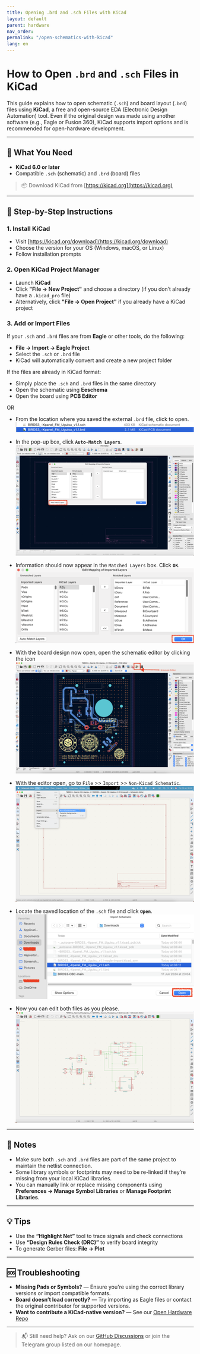 ```yaml
---
title: Opening .brd and .sch Files with KiCad
layout: default
parent: hardware
nav_order: 
permalink: "/open-schematics-with-kicad"
lang: en
---
```


# How to Open `.brd` and `.sch` Files in KiCad

This guide explains how to open schematic (`.sch`) and board layout (`.brd`) files using **KiCad**, a free and open-source EDA (Electronic Design Automation) tool. Even if the original design was made using another software (e.g., Eagle or Fusion 360), KiCad supports import options and is recommended for open-hardware development.

---

## 🔧 What You Need

- **KiCad 6.0 or later**
- Compatible `.sch` (schematic) and `.brd` (board) files

> 📦 Download KiCad from [https://kicad.org](https://kicad.org)

---

## 📁 Step-by-Step Instructions

### 1. Install KiCad

- Visit [https://kicad.org/download](https://kicad.org/download)
- Choose the version for your OS (Windows, macOS, or Linux)
- Follow installation prompts

### 2. Open KiCad Project Manager

- Launch **KiCad**
- Click **"File → New Project"** and choose a directory (if you don’t already have a `.kicad_pro` file)
- Alternatively, click **"File → Open Project"** if you already have a KiCad project

### 3. Add or Import Files

If your `.sch` and `.brd` files are from **Eagle** or other tools, do the following:

- **File → Import → Eagle Project**
- Select the `.sch` or `.brd` file
- KiCad will automatically convert and create a new project folder

If the files are already in KiCad format:
- Simply place the `.sch` and `.brd` files in the same directory
- Open the schematic using **Eeschema**
- Open the board using **PCB Editor**

OR

- From the location where you saved the external `.brd` file, click to open.
![birds3-antenna-panel-location](/assets/images/birds3-antenna-panel-location.png)

- In the pop-up box, click **`Auto-Match Layers`**.
![kicad-brd-match-layers](/assets/images/kicad-brd-match-layers.png)

- Information should now appear in the `Matched Layers` box. Click **`OK`**.
![kicad-brd-ok](/assets/images/kicad-brd-ok.png)

- With the board design now open, open the schematic editor by clicking the icon
![kicad-open-schematic-editor](/assets/images/kicad-open-schematic-editor.png)

- With the editor open, go to `File` >> `Import` >> `Non-Kicad Schematic`.
![kicad-open-ext-schematic-file](/assets/images/kicad-open-ext-schematic-file.png)

- Locate the saved location of the `.sch` file and click **`Open`**.
![kicad-open-schematic-import](/assets/images/kicad-open-schematic-import.png)

- Now you can edit both files as you please.
![kicad-open-schematic-open](/assets/images/kicad-open-schematic-open.png)
---

## 📌 Notes

- Make sure both `.sch` and `.brd` files are part of the same project to maintain the netlist connection.
- Some library symbols or footprints may need to be re-linked if they’re missing from your local KiCad libraries.
- You can manually link or replace missing components using **Preferences → Manage Symbol Libraries** or **Manage Footprint Libraries**.

---

## 💡 Tips

- Use the **“Highlight Net”** tool to trace signals and check connections
- Use **“Design Rules Check (DRC)”** to verify board integrity
- To generate Gerber files: **File → Plot**

---

## 🆘 Troubleshooting

- **Missing Pads or Symbols?** — Ensure you're using the correct library versions or import compatible formats.
- **Board doesn’t load correctly?** — Try importing as Eagle files or contact the original contributor for supported versions.
- **Want to contribute a KiCad-native version?** — See our [Open Hardware Repo](https://github.com/BIRDSOpenSource/obc-open-hardware)

---

> 📬 Still need help? Ask on our [GitHub Discussions](https://github.com/orgs/BIRDSOpenSource/discussions) or join the Telegram group listed on our homepage.
